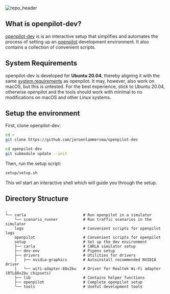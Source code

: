 ![repo_header](https://user-images.githubusercontent.com/33349469/187457910-bd12e99a-7e36-4528-b009-286c1a7d0938.png)


What is openpilot-dev?
------

[openpilot-dev](http://github.com/jeroenlammersma/openpilot-dev) is is an interactive setup that simplifies and automates the process of setting up an [openpilot](http://github.com/commaai/openpilot) development environment. It also contains a collection of convenient scripts.


System Requirements
------

openpilot-dev is developed for **Ubuntu 20.04**, thereby aligning it with the same [system requirements](https://github.com/commaai/openpilot/tree/master/tools#system-requirements) as openpilot. It may, however, also work on macOS, but this is untested. For the best experience, stick to Ubuntu 20.04, otherwise openpilot and the tools should work with minimal to no modifications on macOS and other Linux systems.


Setup the environment
------

First, clone openpilot-dev:
``` bash
cd ~
git clone https://github.com/jeroenlammersma/openpilot-dev

cd openpilot-dev
git submodule update --init
```

Then, run the setup script:

``` bash
setup/setup.sh
```

This wil start an interactive shell which will guide you through the setup.


Directory Structure
------
    .
    └── carla                         # Run openpilot in a simulator
        └── scenario_runner           # Run traffic scenarios in the simulator
        logs                          # Convenient scripts for openpilot logs
        openpilot                     # Convenient scripts for openpilot
        setup                         # Set up the dev environment
        ├── carla                     # CARLA simulator setup
        ├── dev-env                   # Pipenv setup
        ├── drivers                   # Utilities for drivers
        │   ├── nvidia-graphics       # Autoinstall recommended NVIDIA driver
        │   └── wifi-adapter-88x2bu   # Driver for Realtek Wi-Fi adapter (RTL88x2bu chipsets)
        ├── lib                       # Contains helper functions
        ├── openpilot                 # Complete openpilot setup
        └── tools                     # Useful development tools
